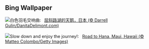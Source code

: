 ## Bing Wallpaper
![](https://www.bing.com/th?id=OHR.HokkaidoSwans_ZH-CN8733312972_UHD.jpg&w=1000)白色羽毛交响曲:&nbsp;&ensp;[屈斜路湖的天鹅，日本 (© Darrell Gulin/DanitaDelimont.com)](https://www.bing.com/th?id=OHR.HokkaidoSwans_ZH-CN8733312972_UHD.jpg)
<br><br/>
![](https://www.bing.com/th?id=OHR.HanaHighway_EN-US0637770298_UHD.jpg&w=1000)Slow down and enjoy the journey!:&nbsp;&ensp;[Road to Hana, Maui, Hawaii (© Matteo Colombo/Getty Images)](https://www.bing.com/th?id=OHR.HanaHighway_EN-US0637770298_UHD.jpg)
<br><br/>
